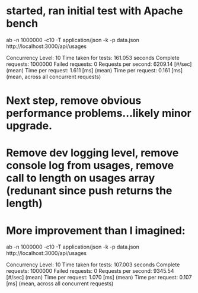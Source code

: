 # started, ran initial test with Apache bench

ab -n 1000000 -c10 -T application/json -k -p data.json http://localhost:3000/api/usages

Concurrency Level:      10
Time taken for tests:   161.053 seconds
Complete requests:      1000000
Failed requests:        0
Requests per second:    6209.14 [#/sec] (mean)
Time per request:       1.611 [ms] (mean)
Time per request:       0.161 [ms] (mean, across all concurrent requests)


# Next step, remove obvious performance problems...likely minor upgrade.
# Remove dev logging level, remove console log from usages, remove call to length on usages array (redunant since push returns the length)

# More improvement than I imagined:

ab -n 1000000 -c10 -T application/json -k -p data.json http://localhost:3000/api/usages

Concurrency Level:      10
Time taken for tests:   107.003 seconds
Complete requests:      1000000
Failed requests:        0
Requests per second:    9345.54 [#/sec] (mean)
Time per request:       1.070 [ms] (mean)
Time per request:       0.107 [ms] (mean, across all concurrent requests)